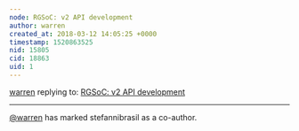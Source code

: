 ```yaml
---
node: RGSoC: v2 API development
author: warren
created_at: 2018-03-12 14:05:25 +0000
timestamp: 1520863525
nid: 15805
cid: 18863
uid: 1
---
```




[warren](../profile/warren) replying to: [RGSoC: v2 API development](../notes/milaaraujo/02-23-2018/rgsoc-v2-api-development)

----
 [@warren](/profile/warren) has marked stefannibrasil as a co-author. 